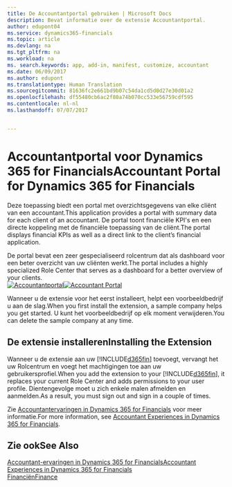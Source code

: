 ```yaml
---
title: De Accountantportal gebruiken | Microsoft Docs
description: Bevat informatie over de extensie Accountantportal.
author: edupont04
ms.service: dynamics365-financials
ms.topic: article
ms.devlang: na
ms.tgt_pltfrm: na
ms.workload: na
ms. search.keywords: app, add-in, manifest, customize, accountant
ms.date: 06/09/2017
ms.author: edupont
ms.translationtype: Human Translation
ms.sourcegitcommit: 81636fc2e661bd9b07c54da1cd5d0d27e30d01a2
ms.openlocfilehash: df55480cb6ac2f80a74b070cc533e56759cdf595
ms.contentlocale: nl-nl
ms.lasthandoff: 07/07/2017


---
```

# <a name="accountant-portal-for-dynamics-365-for-financials"></a><span data-ttu-id="9b947-103">Accountantportal voor Dynamics 365 for Financials</span><span class="sxs-lookup"><span data-stu-id="9b947-103">Accountant Portal for Dynamics 365 for Financials</span></span>
<span data-ttu-id="9b947-104">Deze toepassing biedt een portal met overzichtsgegevens van elke cliënt van een accountant.</span><span class="sxs-lookup"><span data-stu-id="9b947-104">This application provides a portal with summary data for each client of an accountant.</span></span> <span data-ttu-id="9b947-105">De portal toont financiële KPI's en een directe koppeling met de financiële toepassing van de cliënt.</span><span class="sxs-lookup"><span data-stu-id="9b947-105">The portal displays financial KPIs as well as a direct link to the client’s financial application.</span></span>  

<span data-ttu-id="9b947-106">De portal bevat een zeer gespecialiseerd rolcentrum dat als dashboard voor een beter overzicht van uw cliënten werkt.</span><span class="sxs-lookup"><span data-stu-id="9b947-106">The portal includes a highly specialized Role Center that serves as a dashboard for a better overview of your clients.</span></span>  
<span data-ttu-id="9b947-107">[![Accountantportal](./media/ui-extensions-accportal/accountant-portal.png)](https://go.microsoft.com/fwlink/?linkid=851257)</span><span class="sxs-lookup"><span data-stu-id="9b947-107">[![Accountant Portal](./media/ui-extensions-accportal/accountant-portal.png)](https://go.microsoft.com/fwlink/?linkid=851257)</span></span>

<span data-ttu-id="9b947-108">Wanneer u de extensie voor het eerst installeert, helpt een voorbeeldbedrijf u aan de slag.</span><span class="sxs-lookup"><span data-stu-id="9b947-108">When you first install the extension, a sample company helps you get started.</span></span> <span data-ttu-id="9b947-109">U kunt het voorbeeldbedrijf op elk moment verwijderen.</span><span class="sxs-lookup"><span data-stu-id="9b947-109">You can delete the sample company at any time.</span></span>  

## <a name="installing-the-extension"></a><span data-ttu-id="9b947-110">De extensie installeren</span><span class="sxs-lookup"><span data-stu-id="9b947-110">Installing the Extension</span></span>
<span data-ttu-id="9b947-111">Wanneer u de extensie aan uw [!INCLUDE[d365fin](includes/d365fin_md.md)] toevoegt, vervangt het uw Rolcentrum en voegt het machtigingen toe aan uw gebruikersprofiel.</span><span class="sxs-lookup"><span data-stu-id="9b947-111">When you add the extension to your [!INCLUDE[d365fin](includes/d365fin_md.md)], it replaces your current Role Center and adds permissions to your user profile.</span></span> <span data-ttu-id="9b947-112">Dientengevolge moet u zich enkele malen afmelden en aanmelden.</span><span class="sxs-lookup"><span data-stu-id="9b947-112">As a result, you must sign out and sign in a couple of times.</span></span>  

<span data-ttu-id="9b947-113">Zie [Accountantervaringen in Dynamics 365 for Financials](finance-accounting.md) voor meer informatie.</span><span class="sxs-lookup"><span data-stu-id="9b947-113">For more information, see [Accountant Experiences in Dynamics 365 for Financials](finance-accounting.md).</span></span>  

## <a name="see-also"></a><span data-ttu-id="9b947-114">Zie ook</span><span class="sxs-lookup"><span data-stu-id="9b947-114">See Also</span></span>
[<span data-ttu-id="9b947-115">Accountant-ervaringen in Dynamics 365 for Financials</span><span class="sxs-lookup"><span data-stu-id="9b947-115">Accountant Experiences in Dynamics 365 for Financials</span></span>](finance-accounting.md)  
[<span data-ttu-id="9b947-116">Financiën</span><span class="sxs-lookup"><span data-stu-id="9b947-116">Finance</span></span>](finance.md)  

